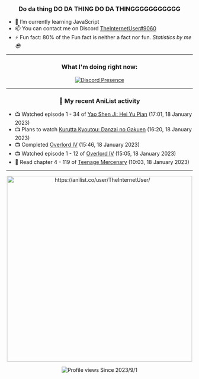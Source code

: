 <div align="center">

### Do da thing DO DA THING DO DA THINGGGGGGGGGGG
</div>

- 🌱 I’m currently learning JavaScript
- 📫 You can contact me on Discord [TheInternetUser#9060](https://discord.com/users/534117072796385300)
- ⚡ Fun fact: 80% of the Fun fact is neither a fact nor fun. _Statistics by me 😎_
<hr>

<div align="center">

### What I'm doing right now:
[![Discord Presence](https://lanyard.cnrad.dev/api/534117072796385300)](https://discord.com/users/534117072796385300)
<hr>
  
### 🌸 My recent AniList activity

</div>

<!-- ANILIST_ACTIVITY:start -->

-   📺 Watched episode 1 - 34 of [Yao Shen Ji: Hei Yu Pian](https://anilist.co/anime/116964) (17:01, 18 January 2023)
-   📺 Plans to watch [Kurutta Kyoutou: Danzai no Gakuen](https://anilist.co/anime/7455) (16:20, 18 January 2023)
-   📺 Completed [Overlord IV](https://anilist.co/anime/133844) (15:46, 18 January 2023)
-   📺 Watched episode 1 - 12 of [Overlord IV](https://anilist.co/anime/133844) (15:05, 18 January 2023)
-   📖 Read chapter 4 - 119 of [Teenage Mercenary](https://anilist.co/manga/126297) (10:03, 18 January 2023)

<!-- ANILIST_ACTIVITY:end -->
<hr>

<div align="center">

<img width="500" alt="https://anilist.co/user/TheInternetUser/" src="https://img.anili.st/User/929966"/>

![Profile views](https://gpvc.arturio.dev/TheInternetUse7) Since 2023/9/1

</div>
